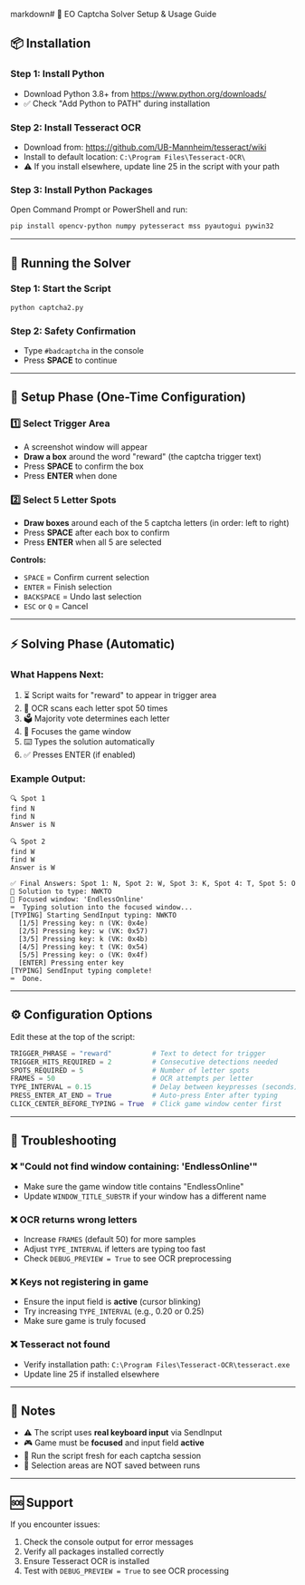 markdown# 🧠 EO Captcha Solver Setup & Usage Guide

## 📦 Installation

### Step 1: Install Python
- Download Python 3.8+ from https://www.python.org/downloads/
- ✅ Check "Add Python to PATH" during installation

### Step 2: Install Tesseract OCR
- Download from: https://github.com/UB-Mannheim/tesseract/wiki
- Install to default location: `C:\Program Files\Tesseract-OCR\`
- ⚠️ If you install elsewhere, update line 25 in the script with your path

### Step 3: Install Python Packages
Open Command Prompt or PowerShell and run:
```bash
pip install opencv-python numpy pytesseract mss pyautogui pywin32
```

---

## 🚀 Running the Solver

### Step 1: Start the Script
```bash
python captcha2.py
```

### Step 2: Safety Confirmation
- Type `#badcaptcha` in the console
- Press **SPACE** to continue

---

## 🎯 Setup Phase (One-Time Configuration)

### 1️⃣ Select Trigger Area
- A screenshot window will appear
- **Draw a box** around the word "reward" (the captcha trigger text)
- Press **SPACE** to confirm the box
- Press **ENTER** when done

### 2️⃣ Select 5 Letter Spots
- **Draw boxes** around each of the 5 captcha letters (in order: left to right)
- Press **SPACE** after each box to confirm
- Press **ENTER** when all 5 are selected

**Controls:**
- `SPACE` = Confirm current selection
- `ENTER` = Finish selection
- `BACKSPACE` = Undo last selection
- `ESC` or `Q` = Cancel

---

## ⚡ Solving Phase (Automatic)

### What Happens Next:
1. ⏳ Script waits for "reward" to appear in trigger area
2. 📸 OCR scans each letter spot 50 times
3. 🗳️ Majority vote determines each letter
4. 🎯 Focuses the game window
5. ⌨️ Types the solution automatically
6. ✅ Presses ENTER (if enabled)

### Example Output:
```
🔍 Spot 1
find N
find N
Answer is N

🔍 Spot 2
find W
find W
Answer is W

✅ Final Answers: Spot 1: N, Spot 2: W, Spot 3: K, Spot 4: T, Spot 5: O
📨 Solution to type: NWKTO
🎯 Focused window: 'EndlessOnline'
⌨️  Typing solution into the focused window...
[TYPING] Starting SendInput typing: NWKTO
  [1/5] Pressing key: n (VK: 0x4e)
  [2/5] Pressing key: w (VK: 0x57)
  [3/5] Pressing key: k (VK: 0x4b)
  [4/5] Pressing key: t (VK: 0x54)
  [5/5] Pressing key: o (VK: 0x4f)
  [ENTER] Pressing enter key
[TYPING] SendInput typing complete!
⌨️  Done.
```

---

## ⚙️ Configuration Options

Edit these at the top of the script:
```python
TRIGGER_PHRASE = "reward"          # Text to detect for trigger
TRIGGER_HITS_REQUIRED = 2          # Consecutive detections needed
SPOTS_REQUIRED = 5                 # Number of letter spots
FRAMES = 50                        # OCR attempts per letter
TYPE_INTERVAL = 0.15               # Delay between keypresses (seconds)
PRESS_ENTER_AT_END = True          # Auto-press Enter after typing
CLICK_CENTER_BEFORE_TYPING = True  # Click game window center first
```

---

## 🐛 Troubleshooting

### ❌ "Could not find window containing: 'EndlessOnline'"
- Make sure the game window title contains "EndlessOnline"
- Update `WINDOW_TITLE_SUBSTR` if your window has a different name

### ❌ OCR returns wrong letters
- Increase `FRAMES` (default 50) for more samples
- Adjust `TYPE_INTERVAL` if letters are typing too fast
- Check `DEBUG_PREVIEW = True` to see OCR preprocessing

### ❌ Keys not registering in game
- Ensure the input field is **active** (cursor blinking)
- Try increasing `TYPE_INTERVAL` (e.g., 0.20 or 0.25)
- Make sure game is truly focused

### ❌ Tesseract not found
- Verify installation path: `C:\Program Files\Tesseract-OCR\tesseract.exe`
- Update line 25 if installed elsewhere

---

## 📝 Notes

- ⚠️ The script uses **real keyboard input** via SendInput
- 🎮 Game must be **focused** and input field **active**
- 🔄 Run the script fresh for each captcha session
- 💾 Selection areas are NOT saved between runs

---

## 🆘 Support

If you encounter issues:
1. Check the console output for error messages
2. Verify all packages installed correctly
3. Ensure Tesseract OCR is installed
4. Test with `DEBUG_PREVIEW = True` to see OCR processing
